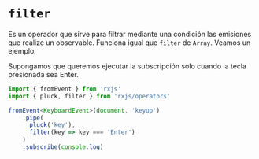 # `filter`

Es un operador que sirve para filtrar mediante una condición las emisiones que realize un observable.
Funciona igual que `filter` de `Array`. Veamos un ejemplo.

Supongamos que queremos ejecutar la subscripción solo cuando la tecla presionada sea Enter.

````typescript
import { fromEvent } from 'rxjs'
import { pluck, filter } from 'rxjs/operators'

fromEvent<KeyboardEvent>(document, 'keyup')
    .pipe(
      pluck('key'),
      filter(key => key === 'Enter')   
    )
    .subscribe(console.log)
````
